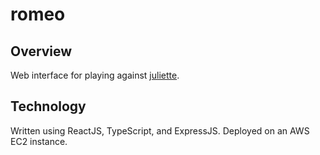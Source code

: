 # romeo

## Overview
Web interface for playing against [juliette](https://www.github.com/alantao912/juliette). 

## Technology
Written using ReactJS, TypeScript, and ExpressJS. Deployed on an AWS EC2 instance.